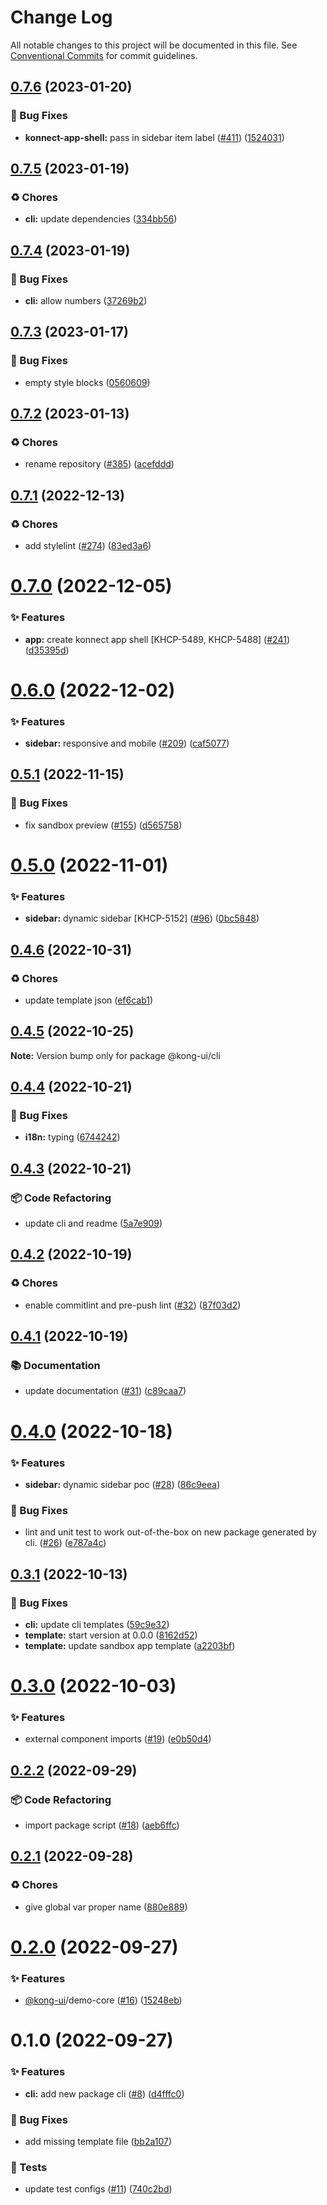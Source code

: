 # Change Log

All notable changes to this project will be documented in this file.
See [Conventional Commits](https://conventionalcommits.org) for commit guidelines.

## [0.7.6](https://github.com/Kong/shared-ui-components/compare/@kong-ui/cli@0.7.5...@kong-ui/cli@0.7.6) (2023-01-20)


### 🐛 Bug Fixes

* **konnect-app-shell:** pass in sidebar item label ([#411](https://github.com/Kong/shared-ui-components/issues/411)) ([1524031](https://github.com/Kong/shared-ui-components/commit/152403174bcc24577eef5b365fd1715a24c6f7f0))





## [0.7.5](https://github.com/Kong/shared-ui-components/compare/@kong-ui/cli@0.7.4...@kong-ui/cli@0.7.5) (2023-01-19)


### ♻️ Chores

* **cli:** update dependencies ([334bb56](https://github.com/Kong/shared-ui-components/commit/334bb567f98034efff2b72a5287d642172a92466))





## [0.7.4](https://github.com/Kong/shared-ui-components/compare/@kong-ui/cli@0.7.3...@kong-ui/cli@0.7.4) (2023-01-19)


### 🐛 Bug Fixes

* **cli:** allow numbers ([37269b2](https://github.com/Kong/shared-ui-components/commit/37269b2005c678a15316641f0809dd824893288c))





## [0.7.3](https://github.com/Kong/shared-ui-components/compare/@kong-ui/cli@0.7.2...@kong-ui/cli@0.7.3) (2023-01-17)


### 🐛 Bug Fixes

* empty style blocks ([0560609](https://github.com/Kong/shared-ui-components/commit/0560609aaf7df50e82faa3720d6efb6d9466dd32))





## [0.7.2](https://github.com/Kong/shared-ui-components/compare/@kong-ui/cli@0.7.1...@kong-ui/cli@0.7.2) (2023-01-13)


### ♻️ Chores

* rename repository ([#385](https://github.com/Kong/shared-ui-components/issues/385)) ([acefddd](https://github.com/Kong/shared-ui-components/commit/acefddd0a3e1923eefe8020c159ee0a8b86d3f0d))





## [0.7.1](https://github.com/Kong/shared-ui-components/compare/@kong-ui/cli@0.7.0...@kong-ui/cli@0.7.1) (2022-12-13)


### ♻️ Chores

* add stylelint ([#274](https://github.com/Kong/shared-ui-components/issues/274)) ([83ed3a6](https://github.com/Kong/shared-ui-components/commit/83ed3a6bedecd0b14f26c9ef219fa56c246e9228))





# [0.7.0](https://github.com/Kong/shared-ui-components/compare/@kong-ui/cli@0.6.0...@kong-ui/cli@0.7.0) (2022-12-05)


### ✨ Features

* **app:** create konnect app shell [KHCP-5489, KHCP-5488] ([#241](https://github.com/Kong/shared-ui-components/issues/241)) ([d35395d](https://github.com/Kong/shared-ui-components/commit/d35395dd329f883de8a9990f2f22f4a645ad78f9))





# [0.6.0](https://github.com/Kong/shared-ui-components/compare/@kong-ui/cli@0.5.1...@kong-ui/cli@0.6.0) (2022-12-02)


### ✨ Features

* **sidebar:** responsive and mobile ([#209](https://github.com/Kong/shared-ui-components/issues/209)) ([caf5077](https://github.com/Kong/shared-ui-components/commit/caf5077bf5c217505904f6959be01653e3a8e53e))





## [0.5.1](https://github.com/Kong/shared-ui-components/compare/@kong-ui/cli@0.5.0...@kong-ui/cli@0.5.1) (2022-11-15)


### 🐛 Bug Fixes

* fix sandbox preview ([#155](https://github.com/Kong/shared-ui-components/issues/155)) ([d565758](https://github.com/Kong/shared-ui-components/commit/d565758d7ad3d072d8f14df2d79d123f80333726))





# [0.5.0](https://github.com/Kong/shared-ui-components/compare/@kong-ui/cli@0.4.6...@kong-ui/cli@0.5.0) (2022-11-01)


### ✨ Features

* **sidebar:** dynamic sidebar [KHCP-5152] ([#96](https://github.com/Kong/shared-ui-components/issues/96)) ([0bc5848](https://github.com/Kong/shared-ui-components/commit/0bc5848de494225091c651de04d850db0bb7c071))





## [0.4.6](https://github.com/Kong/shared-ui-components/compare/@kong-ui/cli@0.4.5...@kong-ui/cli@0.4.6) (2022-10-31)


### ♻️ Chores

* update template json ([ef6cab1](https://github.com/Kong/shared-ui-components/commit/ef6cab19224b8b0661fb159e605b9ed35196d1b9))





## [0.4.5](https://github.com/Kong/shared-ui-components/compare/@kong-ui/cli@0.4.4...@kong-ui/cli@0.4.5) (2022-10-25)

**Note:** Version bump only for package @kong-ui/cli





## [0.4.4](https://github.com/Kong/shared-ui-components/compare/@kong-ui/cli@0.4.3...@kong-ui/cli@0.4.4) (2022-10-21)


### 🐛 Bug Fixes

* **i18n:** typing ([6744242](https://github.com/Kong/shared-ui-components/commit/6744242af747c7044689e57466c7b3578a510656))





## [0.4.3](https://github.com/Kong/shared-ui-components/compare/@kong-ui/cli@0.4.2...@kong-ui/cli@0.4.3) (2022-10-21)


### 📦 Code Refactoring

* update cli and readme ([5a7e909](https://github.com/Kong/shared-ui-components/commit/5a7e9094833455d73df819d5804d54a82d8d09e9))





## [0.4.2](https://github.com/Kong/shared-ui-components/compare/@kong-ui/cli@0.4.1...@kong-ui/cli@0.4.2) (2022-10-19)


### ♻️ Chores

* enable commitlint and pre-push lint ([#32](https://github.com/Kong/shared-ui-components/issues/32)) ([87f03d2](https://github.com/Kong/shared-ui-components/commit/87f03d2deb195d5e297863687eb9e832b78a5357))





## [0.4.1](https://github.com/Kong/shared-ui-components/compare/@kong-ui/cli@0.4.0...@kong-ui/cli@0.4.1) (2022-10-19)


### 📚 Documentation

* update documentation ([#31](https://github.com/Kong/shared-ui-components/issues/31)) ([c89caa7](https://github.com/Kong/shared-ui-components/commit/c89caa785cfdb702dfd9691a60823e34bcbea481))





# [0.4.0](https://github.com/Kong/shared-ui-components/compare/@kong-ui/cli@0.3.1...@kong-ui/cli@0.4.0) (2022-10-18)


### ✨ Features

* **sidebar:** dynamic sidebar poc ([#28](https://github.com/Kong/shared-ui-components/issues/28)) ([86c9eea](https://github.com/Kong/shared-ui-components/commit/86c9eea52cf7820fb6a40fc00ed86d32ee32dbaf))


### 🐛 Bug Fixes

* lint and unit test to work out-of-the-box on new package generated by cli. ([#26](https://github.com/Kong/shared-ui-components/issues/26)) ([e787a4c](https://github.com/Kong/shared-ui-components/commit/e787a4c5eb15d3d179957e63f2a2e6befd38890d))





## [0.3.1](https://github.com/Kong/shared-ui-components/compare/@kong-ui/cli@0.3.0...@kong-ui/cli@0.3.1) (2022-10-13)


### 🐛 Bug Fixes

* **cli:** update cli templates ([59c9e32](https://github.com/Kong/shared-ui-components/commit/59c9e326a6804b14160aace72d0666b292aae811))
* **template:** start version at 0.0.0 ([8162d52](https://github.com/Kong/shared-ui-components/commit/8162d52568c572862b2cde1a9b4b1bca0717ec03))
* **template:** update sandbox app template ([a2203bf](https://github.com/Kong/shared-ui-components/commit/a2203bf4e92656c9836593a7cf1dd6704035190f))





# [0.3.0](https://github.com/Kong/shared-ui-components/compare/@kong-ui/cli@0.2.2...@kong-ui/cli@0.3.0) (2022-10-03)


### ✨ Features

* external component imports ([#19](https://github.com/Kong/shared-ui-components/issues/19)) ([e0b50d4](https://github.com/Kong/shared-ui-components/commit/e0b50d42b383870f6274ef2f92eb0520902ba840))





## [0.2.2](https://github.com/Kong/shared-ui-components/compare/@kong-ui/cli@0.2.1...@kong-ui/cli@0.2.2) (2022-09-29)


### 📦 Code Refactoring

* import package script ([#18](https://github.com/Kong/shared-ui-components/issues/18)) ([aeb6ffc](https://github.com/Kong/shared-ui-components/commit/aeb6ffc081a3b606c7c4f0fcab3b463ffa463a3f))





## [0.2.1](https://github.com/Kong/shared-ui-components/compare/@kong-ui/cli@0.2.0...@kong-ui/cli@0.2.1) (2022-09-28)


### ♻️ Chores

* give global var proper name ([880e889](https://github.com/Kong/shared-ui-components/commit/880e889cb3225c076508f009e54e4f67ece0c4a5))





# [0.2.0](https://github.com/Kong/shared-ui-components/compare/@kong-ui/cli@0.1.0...@kong-ui/cli@0.2.0) (2022-09-27)


### ✨ Features

* [@kong-ui](https://github.com/kong-ui)/demo-core ([#16](https://github.com/Kong/shared-ui-components/issues/16)) ([15248eb](https://github.com/Kong/shared-ui-components/commit/15248eb1cd52b9a24818dd73dbbfe24f43ae3ff5))





# 0.1.0 (2022-09-27)


### ✨ Features

* **cli:** add new package cli ([#8](https://github.com/Kong/shared-ui-components/issues/8)) ([d4fffc0](https://github.com/Kong/shared-ui-components/commit/d4fffc0b9e022655105fa1c3dd229e1b238efeaf))


### 🐛 Bug Fixes

* add missing template file ([bb2a107](https://github.com/Kong/shared-ui-components/commit/bb2a1076ec89dd19d9d0e679a9aa702f6022a9bf))


### 🚨 Tests

* update test configs ([#11](https://github.com/Kong/shared-ui-components/issues/11)) ([740c2bd](https://github.com/Kong/shared-ui-components/commit/740c2bd8257412b9cdea7041cb5bc935803e27bd))
